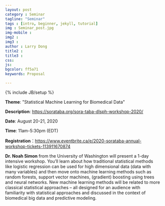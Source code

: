 ```yaml
---
layout: post
category : Seminar
tagline: "Seminar"
tags : [intro, beginner, jekyll, tutorial]
img : Seminar_post.jpg
img-mobile : 
img2 : 
img3 : 
author : Larry Dong
title2 : 
title3 : 
css: 
js: 
bgcolor: ff5a71
keywords: Proposal

---
```


{% include JB/setup %}


**Theme**: "Statistical Machine Learning for Biomedical Data"

**Description**: https://sorataba.org/sora-taba-dlsph-workshop-2020/

**Date**: August 20-21, 2020

**Time**: 11am-5:30pm (EDT)

**Registration**：https://www.eventbrite.ca/e/2020-sorataba-annual-workshop-tickets-113911670874




<!--more-->

**Dr. Noah Simon** from the University of Washington will present a 1-day intensive workshop. You’ll learn about how traditional statistical methods like logistic regression can be used for high dimensional data (data with many variables) and then move onto machine learning methods such as random forests, support vector machines, (gradient) boosting using trees and neural networks. New machine learning methods will be related to more classical statistical approaches – all designed for an audience with familiarity with statistical approaches and discussed in the context of biomedical big data and predictive modeling.


